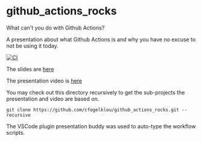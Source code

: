 # github_actions_rocks

What can't you do with Github Actions?

A presentation about what Github Actions is and why you have no excuse to not be using it today.

[![CI](https://github.com/cfogelklou/github_actions_rocks/actions/workflows/ci.yml/badge.svg)](https://github.com/cfogelklou/github_actions_rocks/actions/workflows/ci.yml)

The slides are [here](https://docs.google.com/presentation/d/1jP65k4heR4IkMmJFhT_MNjPDawn5Tit9kQFSN8FmG_c/edit?usp=sharing)

The presentation video is [here](https://youtu.be/diUktTRuq4k)

You may check out this directory recursively to get the sub-projects the presentation and video are based on.  

```git clone https://github.com/cfogelklou/github_actions_rocks.git --recursive```

The VSCode plugin presentation buddy was used to auto-type the workflow scripts.
